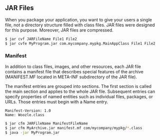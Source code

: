 ## JAR Files

When you package your application, you want to give your users a single file, not a directory structure filled with class files. JAR files were designed for this purpose. Moreover, JAR files are compressed.

```bash
$ jar cvf JARFileName File1 File2
$ jar cvfe MyProgram.jar com.mycompany.mypkg.MainAppClass File1 File2
```

### Manifest

In addition to class files, images, and other resources, each JAR file contains a manifest file that describes special features of the archive (MANIFEST.MF located in META-INF subdirectory of the JAR file).

The manifest entries are grouped into sections. The first section is called the main section and applies to the whole JAR file. Subsequent entries can specify properties of named entities such as individual files, packages, or URLs. Those entries must begin with a Name entry.

```
Manifest-Version: 1.0
Name: Woozle.class
```

```bash
$ jar cfm JARFileName ManifestFileName
$ jar cfm MyArchive.jar manifest.mf com/mycompany/mypkg/*.class
$ java -jar MyProgram.jar
```